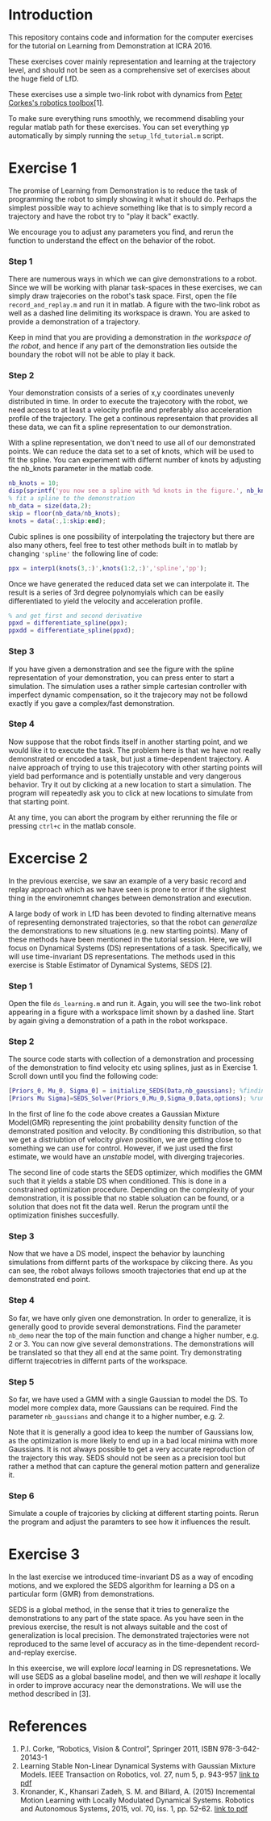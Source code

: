 # Introduction
This repository contains code and information for the computer exercises for the tutorial on Learning from Demonstration at ICRA 2016.

These exercises cover mainly representation and learning at the trajectory level, and should not be seen as a comprehensive set of exercises about the huge field of LfD.

These exercises use a simple two-link robot with dynamics from [Peter Corkes's robotics toolbox](http://petercorke.com/Robotics_Toolbox.html)[1]. 

To make sure everything runs smoothly, we recommend disabling your regular matlab path for these exercises. You can set everything yp automatically by simply running the `setup_lfd_tutorial.m` script. 

# Exercise 1
The promise of Learning from Demonstration is to reduce the task of programming the robot to simply showing it what it should do. Perhaps the simplest possible way to achieve something like that is to simply record a trajectory and have the robot try to "play it back" exactly.

We encourage you to adjust any parameters you find, and rerun the function to understand the effect on the behavior of the robot. 

### Step 1
There are numerous ways in which we can give demonstrations to a robot. Since we will be working with planar task-spaces in these exercises, we can simply draw trajecories on the robot's task space. First, open the file `record_and_replay.m` and run it in matlab. A figure with the two-link robot as well as a dashed line delimiting its workspace is drawn. You are asked to provide a demonstration of a trajectory.

Keep in mind that you are providing a demonstration in *the workspace of the robot*, and hence if any part of the demonstration lies outside the boundary the robot will not be able to play it back. 

### Step 2
Your demonstration consists of a series of x,y coordinates unevenly distributed in time. In order to execute the trajecotory with the robot, we need access to at least a velocity profile and preferably also acceleration profile of the trajectory. The get a continous representaion that provides all these data, we can fit a spline representation to our demonstration.

With a spline representation, we don't need to use all of our demonstrated points. We can reduce the data set to a set of knots, which will be used to fit the spline. You can experiment with differnt number of knots by adjusting the nb_knots parameter in the matlab code. 

```matlab
nb_knots = 10;
disp(sprintf('you now see a spline with %d knots in the figure.', nb_knots));
% fit a spline to the demonstration
nb_data = size(data,2);
skip = floor(nb_data/nb_knots);
knots = data(:,1:skip:end);
```
Cubic splines is one possibility of interpolating the trajectory but there are also many others, feel free to test other methods built in to matlab by changing `'spline'` the following line of code:

```matlab
ppx = interp1(knots(3,:)',knots(1:2,:)','spline','pp');
```
Once we have generated the reduced data set we can interpolate it. The result is a series of 3rd degree polynomyials which can be easily differentiated to yield the velocity and acceleration profile. 

```matlab
% and get first and second derivative
ppxd = differentiate_spline(ppx);
ppxdd = differentiate_spline(ppxd);
```

### Step 3
If you have given a demonstration and see the figure with the spline representation of your demonstration, you can press enter to start a simulation. The simulation uses a rather simple cartesian controller with imperfect dynamic compensation, so it the trajecory may not be followd exactly if you gave a complex/fast demonstration.

### Step 4
Now suppose that the robot finds itself in another starting point, and we would like it to execute the task. The problem here is that we have not really demonstrated or encoded a task, but just a time-dependent trajectory. A naive approach of trying to use this trajecotory with other starting points will yield bad performance and is potentially unstable and very dangerous behavior. Try it out by clicking at a new location to start a simulation. The program will repeatedly ask you to click at new locations to simulate from that starting point.

At any time, you can abort the program by either rerunning the file or pressing `ctrl+c` in the matlab console.


# Excercise 2
In the previous exercise, we saw an example of a very basic record and replay approach which as we have seen is prone to error if the slightest thing in the environemnt changes between demonstration and execution.

A large body of work in LfD has been devoted to finding alternative means of representing demonstrated trajectories, so that the robot can *generalize* the demonstrations to new situations (e.g. new starting points). Many of these methods have been mentioned in the tutorial session. Here, we will focus on Dynamical Systems (DS) representations of a task. Specifically, we will use time-invariant DS representations. The methods used in this exercise is Stable Estimator of Dynamical Systems, SEDS [2].

### Step 1
Open the file `ds_learning.m` and run it. Again, you will see the two-link robot appearing in a figure with a workspace limit shown by a dashed line. Start by again giving a demonstration of a path in the robot workspace.

### Step 2
The source code starts with collection of a demonstration and processing of the demonstration to find velocity etc using splines, just as in Exercise 1. Scroll down until you find the following code:

```matlab
[Priors_0, Mu_0, Sigma_0] = initialize_SEDS(Data,nb_gaussians); %finding an initial guess for GMM's parameter
[Priors Mu Sigma]=SEDS_Solver(Priors_0,Mu_0,Sigma_0,Data,options); %running SEDS optimization solver
```
In the first of line fo the code above creates a Gaussian Mixture Model(GMR) representing the joint probability density function of the demonstrated position and velocity. By conditioning this distribution, so that we get a distriubtion of velocity *given* position, we are getting close to something we can use for control. However, if we just used the first estimate, we would have an *unstable* model, with diverging trajecories.

The second line of code starts the SEDS optimizer, which modifies the GMM such that it yields a stable DS when conditioned. This is done in a constrained optimization procedure. Depending on the complexity of your demonstration, it is possible that no stable soluation can be found, or a solution that does not fit the data well. Rerun the program until the optimization finishes succesfully. 

### Step 3
Now that we have a DS model, inspect the behavior by launching simulations from differnt parts of the workspace by clikcing there. As you can see, the robot always follows smooth trajectories that end up at the demonstrated end point.

### Step 4
So far, we have only given one demonstration. In order to generalize, it is generally good to provide several demonstrations. Find the parameter `nb_demo` near the top of the main function and change a higher number, e.g. 2 or 3. You can now give several demonstrations. The demonstrations will be translated so that they all end at the same point. Try demonstrating differnt trajecotries in differnt parts of the workspace. 

### Step 5
So far, we have used a GMM with a single Gaussian to model the DS. To model more complex data, more Gaussians can be required. Find the parameter `nb_gaussians` and change it to a higher number, e.g. 2.

Note that it is generally a good idea to keep the number of Gaussians low, as the optimization is more likely to end up in a bad local minima with more Gaussians. It is not always possible to get a very accurate reproduction of the trajectory this way. SEDS should not be seen as a precision tool but rather a method that can capture the general motion pattern and generalize it.

### Step 6
Simulate a couple of trajcories by clicking at different starting points. Rerun the program and adjust the paramters to see how it influences the result.

# Exercise 3
In the last exercise we introduced time-invariant DS as a way of encoding motions, and we explored the SEDS algorithm for learning a DS on a particular form (GMR) from demonstrations.

SEDS is a global method, in the sense that it tries to generalize the demonstrations to any part of the state space. As you have seen in the previous exercise, the result is not always suitable and the cost of generalization is local precision. The demonstrated trajectories were not reproduced to the same level of accuracy as in the time-dependent record-and-replay exercise.

In this exeercise, we will explore *local* learning in DS represnetations. We will use SEDS as a global baseline model, and then we will *reshape* it locally in order to improve accuracy near the demonstrations. We will use the method described in [3]. 

# References
1. P.I. Corke, “Robotics, Vision & Control”, Springer 2011, ISBN 978-3-642-20143-1
2. Learning Stable Non-Linear Dynamical Systems with Gaussian Mixture Models. IEEE Transaction on Robotics, vol. 27, num 5, p. 943-957 [link to pdf](http://lasa.epfl.ch/publications/uploadedFiles/Khansari_Billard_TRO2011.pdf)
3. Kronander, K., Khansari Zadeh, S. M. and Billard, A. (2015) Incremental Motion Learning with Locally Modulated Dynamical Systems. Robotics and Autonomous Systems, 2015, vol. 70, iss. 1, pp. 52-62. [link to pdf](http://lasa.epfl.ch/publications/uploadedFiles/LMDS_els.pdf)

